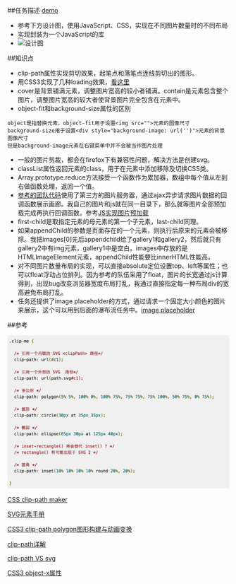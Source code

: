 ##任务描述 [demo](https://kad0108.github.io/IFE/task43)

* 参考下方设计图，使用JavaScript、CSS，实现在不同图片数量时的不同布局
* 实现封装为一个JavaScript的库
* ![设计图](http://7xrp04.com1.z0.glb.clouddn.com/task_3_43_1.png)

##知识点

* clip-path属性实现剪切效果，起笔点和落笔点连线剪切出的图形。
* 用CSS3实现了几种loading效果，[看这里](https://github.com/kad0108/Html5/tree/gh-pages/loading)
* cover是背景铺满元素，调整图片宽高的较小者铺满。contain是元素包含整个图片，调整图片宽高的较大者使背景图片完全包含在元素中。
* object-fit和background-size属性的区别

```
object是指替换元素，object-fit用于设置<img src="">元素的图像尺寸
background-size用于设置<div style="background-image: url('')">元素的背景图像尺寸
但是background-image元素在右键菜单中并不会被当作图片处理
```

* 一般的图片剪裁，都会在firefox下有兼容性问题，解决方法是创建svg。
* classList属性返回元素的class，用于在元素中添加移除及切换CSS类。
* Array.prototype.reduce方法接受一个函数作为累加器，数组中每个值从左到右做函数处理，返回一个值。
* [参考的团队代码](https://github.com/kad0108/gallery)使用了第三方的图片服务器，通过ajax异步请求图片数据的回调函数展示画廊。我自己的图片和js就在同一目录下，那么就等图片全部预加载完成再执行回调函数。参考[JS实现图片预加载](http://www.cnblogs.com/mz121star/archive/2012/11/01/javascript_preloadimages.html)
* first-child是取指定元素的母元素的第一个子元素，last-child同理。
* 如果appendChild的参数是页面存在的一个元素，则执行后原来的元素会被移除。我把images[0]先后appendchild给了gallery1和gallery2，然后就只有gallery2中有img元素，gallery1中是空白。images中存放的是HTMLImageElement元素，appendChild性能要比innerHTML性能高。
* 对不同图片数量布局的实现，可以直接absolute定位设置top、left等属性；也可以float浮动占位排列。因为参考的队伍采用了float，图片的长宽通过js计算得到，出现bug改变浏览器宽度布局打乱，我通过直接指定每一种布局div的宽高避免布局打乱。
* 任务还提供了image placeholder的方式，通过请求一个固定大小颜色的图片来展示，这个可以用到后面的瀑布流任务中。[image placeholder](https://placehold.it/)

##参考

![clip-path属性介绍](clip-path.png)

[CSS clip-path maker](http://bennettfeely.com/clippy/)

[SVG元素手册](http://www.runoob.com/svg/svg-reference.html)

[CSS3 clip-path polygon图形构建与动画变换](http://www.zhangxinxu.com/wordpress/2015/03/css3-clip-path-polygon-shape-transition-animation/)

[clip-path详解](http://www.tuicool.com/articles/E3IRbmJ)

[clip-path VS svg](http://www.w3cplus.com/css3/creating-responsive-shapes-with-clip-path.html)

[CSS3 object-x属性](http://www.zhangxinxu.com/wordpress/2015/03/css3-object-position-object-fit/comment-page-1/)




